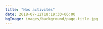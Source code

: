 ```yaml
---
title: "Nos activités"
date: 2018-07-12T18:19:33+06:00
bgImage: images/background/page-title.jpg
---
```

